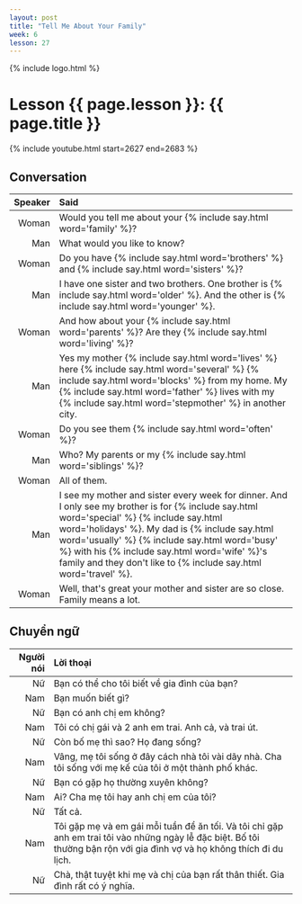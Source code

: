 ```yaml
---
layout: post
title: "Tell Me About Your Family"
week: 6
lesson: 27
---
```


{% include logo.html %}

# Lesson {{ page.lesson }}: {{ page.title }}

{% include youtube.html start=2627 end=2683 %}

## Conversation

Speaker | Said
---: | :---
Woman | Would you tell me about your {% include say.html word='family' %}?
Man | What would you like to know?
Woman | Do you have {% include say.html word='brothers' %} and {% include say.html word='sisters' %}?
Man | I have one sister and two brothers. One brother is {% include say.html word='older' %}. And the other is {% include say.html word='younger' %}.
Woman | And how about your {% include say.html word='parents' %}? Are they {% include say.html word='living' %}?
Man | Yes my mother {% include say.html word='lives' %} here {% include say.html word='several' %} {% include say.html word='blocks' %} from my home. My {% include say.html word='father' %} lives with my {% include say.html word='stepmother' %} in another city.
Woman | Do you see them {% include say.html word='often' %}?
Man | Who? My parents or my {% include say.html word='siblings' %}?
Woman | All of them.
Man | I see my mother and sister every week for dinner. And I only see my brother is for {% include say.html word='special' %} {% include say.html word='holidays' %}. My dad is {% include say.html word='usually' %} {% include say.html word='busy' %} with his {% include say.html word='wife' %}'s family and they don't like to {% include say.html word='travel' %}.
Woman | Well, that's great your mother and sister are so close. Family means a lot.

## Chuyển ngữ

Người nói | Lời thoại
---: | :---
Nữ | Bạn có thể cho tôi biết về gia đình của bạn?
Nam | Bạn muốn biết gì?
Nữ | Bạn có anh chị em không?
Nam | Tôi có chị gái và 2 anh em trai. Anh cả, và trai út.
Nữ | Còn bố mẹ thì sao? Họ đang sống?
Nam | Vâng, mẹ tôi sống ở đây cách nhà tôi vài dãy nhà. Cha tôi sống với mẹ kế của tôi ở một thành phố khác.
Nữ | Bạn có gặp họ thường xuyên không?
Nam | Ai? Cha mẹ tôi hay anh chị em của tôi?
Nữ | Tất cả.
Nam | Tôi gặp mẹ và em gái mỗi tuần để ăn tối. Và tôi chỉ gặp anh em trai tôi vào những ngày lễ đặc biệt. Bố tôi thường bận rộn với gia đình vợ và họ không thích đi du lịch.
Nữ | Chà, thật tuyệt khi mẹ và chị của bạn rất thân thiết. Gia đình rất có ý nghĩa.

